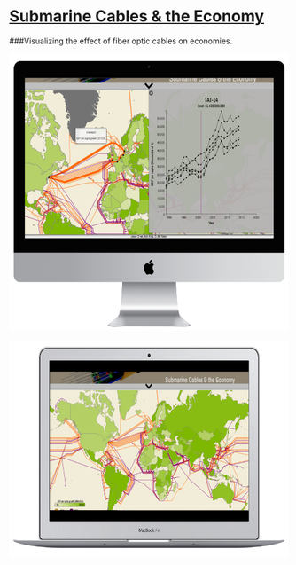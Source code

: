 # <a href=http://chenjesse.github.io/SubmarineCables/>Submarine Cables & the Economy</a>

###Visualizing the effect of fiber optic cables on economies.
<p align=center>
<img width="650" height="500" src=images/screenshot2.png>
<br><br>
<img width="650" height="390" src=images/screenshot4.png>
</p>
